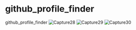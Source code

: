# github_profile_finder
github_profile_finder
![Capture28](https://user-images.githubusercontent.com/8805744/206007315-0bc9f629-17ca-4014-bb2b-c6187dae3c13.PNG)
![Capture29](https://user-images.githubusercontent.com/8805744/206007325-e358b5ee-8fc7-4f25-a46b-de5dfeda2f44.PNG)
![Capture30](https://user-images.githubusercontent.com/8805744/206007329-9c1332e9-e7d5-4363-b2bd-5e7b93b5455d.PNG)
